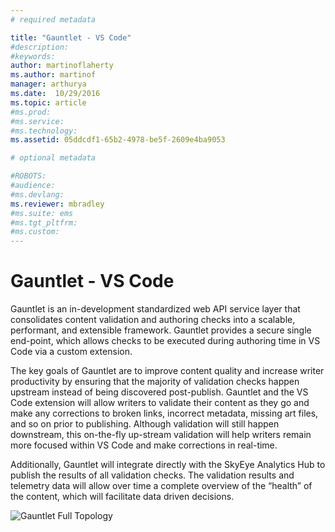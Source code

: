 ```yaml
---
# required metadata

title: "Gauntlet - VS Code"
#description:
#keywords:
author: martinoflaherty
ms.author: martinof
manager: arthurya
ms.date:  10/29/2016
ms.topic: article
#ms.prod:
#ms.service:
#ms.technology:
ms.assetid: 05ddcdf1-65b2-4978-be5f-2609e4ba9053

# optional metadata

#ROBOTS:
#audience:
#ms.devlang:
ms.reviewer: mbradley
#ms.suite: ems
#ms.tgt_pltfrm:
#ms.custom:
---
```


# Gauntlet - VS Code

Gauntlet is an in-development standardized web API service layer that consolidates content validation and authoring checks into a scalable, performant, and extensible framework. Gauntlet provides a secure single end-point, which allows checks to be executed during authoring time in VS Code via a custom extension. 

The key goals of Gauntlet are to improve content quality and increase writer productivity by ensuring that the majority of validation checks happen upstream instead of being discovered post-publish. 
Gauntlet and the VS Code extension will allow writers to validate their content as they go and make any corrections to broken links, incorrect metadata, missing art files, and so on prior to publishing. Although validation will still happen downstream, this on-the-fly up-stream validation will help writers remain more focused within VS Code and make corrections in real-time.

Additionally, Gauntlet will integrate directly with the SkyEye Analytics Hub to publish the results of all validation checks. The validation results and telemetry data will allow over time a complete overview of the “health” of the content, which will facilitate data driven decisions.


![Gauntlet Full Topology](..\Gauntlet-VSCode\media\GauntletFullTopology.png)
